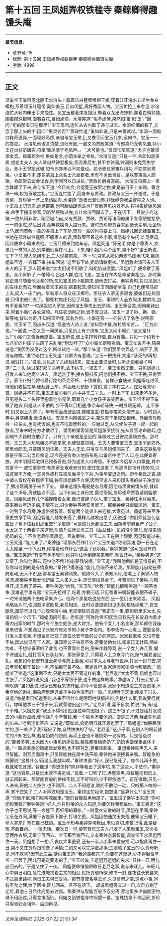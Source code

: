 # 第十五回 王凤姐弄权铁槛寺 秦鲸卿得趣馒头庵

---

**章节信息:**
- 章节号: 15
- 标题: 第十五回 王凤姐弄权铁槛寺 秦鲸卿得趣馒头庵
- 字数: 4998

---

## 正文

话说宝玉举目见北静王水溶头上戴着洁白簪缨银翅王帽,穿着江牙海水五爪坐龙白蟒袍,系着碧玉红鞓带,面如美玉,目似明星,真好秀丽人物。宝玉忙抢上来参见,水溶连忙从轿内伸出手来挽住。见宝玉戴着束发银冠,勒着双龙出海抹额,穿着白蟒箭袖,围着攒珠银带,面若春花,目如点漆。水溶笑道:“名不虚传,果然如‘宝’似‘玉’。”因问:“衔的那宝贝在那里?”宝玉见问,连忙从衣内取了递与过去。水溶细细的看了,又念了那上头的字,因问:“果灵验否?”贾政忙道:“虽如此说,只是未曾试过。”水溶一面极口称奇道异,一面理好彩绦,亲自与宝玉带上,又携手问宝玉几岁,读何书。宝玉一一的答应。
水溶见他语言清楚,谈吐有致,一面又向贾政笑道:“令郎真乃龙驹凤雏,非小王在世翁前唐突,将来‘雏凤清于老凤声。。 ’,未可量也。”贾政忙陪笑道:“犬子岂敢谬承金奖。赖蕃郡余祯,果如是言,亦荫生辈之幸矣。”水溶又道:“只是一件,令郎如是资质,想老太夫人,夫人辈自然钟爱极矣;但吾辈后生,甚不宜钟溺,钟溺则未免荒失学业。昔小王曾蹈此辙,想令郎亦未必不如是也。若令郎在家难以用功,不妨常到寒第。小王虽不才,却多蒙海上众名士凡至都者,未有不另垂青目。是以寒第高人颇聚。令郎常去谈会谈会,则学问可以日进矣。”贾政忙躬身答应。
水溶又将腕上一串念珠卸了下来,递与宝玉道:“今日初会,仓促竟无敬贺之物,此是前日圣上亲赐。香念珠一串,权为贺敬之礼。”宝玉连忙接了,回身奉与贾政。贾政与宝玉一齐谢过。于是贾赦、贾珍等一齐上来请回舆,水溶道:“逝者已登仙界,非碌碌你我尘寰中之人也。小王虽上叨天恩,虚邀郡袭,岂可越仙踀而进也?”贾赦等见执意不从,只得告辞谢恩回来,命手下掩乐停音,滔滔然将殡过完,方让水溶回舆去了。不在话下。
且说宁府送殡,一路热闹非常。刚至城门前,又有贾赦、贾政、贾珍等诸同僚属下各家祭棚接祭,一一的谢过,然后出城,竟奔铁槛寺大路行来。彼时贾珍带贾蓉来到诸长辈前,让坐轿上马,因而贾赦一辈的各自上了车轿,贾珍一辈的也将要上马。凤姐儿因记挂着宝玉,怕他在郊外纵性逞强,不服家人的话,贾政管不着这些小事,惟恐有个失闪,难见贾母,因此便命小厮来唤他。宝玉只得来到他车前。凤姐笑道:“好兄弟,你是个尊贵人,女孩儿一样的人品,别学他们猴在马上。下来,咱们姐儿两个坐车,岂不好?”宝玉听说,忙下了马,爬入凤姐车上,二人说笑前来。
不一时,只见从那边两骑马压地飞来,离凤姐车不远,一齐蹿下来,扶车回说:“这里有下处,奶奶请歇更衣。”凤姐急命请邢夫人王夫人的示下,那人回来说:“太太们说不用歇了,叫奶奶自便罢。”凤姐听了,便命歇了再走。众小厮听了,一带辕马,岔出人群,往北飞走。宝玉在车内急命请秦相公。那时秦钟正骑马随着他父亲的轿,忽见宝玉的小厮跑来,请他去打尖。秦钟看时,只见凤姐儿的车往北而去,后面拉着宝玉的马,搭着鞍笼,便知宝玉同凤姐坐车,自己也便带马赶上去,同入一庄门内。早有家人将众庄汉撵尽。那庄农人家无多房舍,婆娘们无处回避,只得由他们去了。那些村姑庄妇见了凤姐、宝玉、秦钟的人品衣服,礼数款段,岂有不爱看的?
一时凤姐进入茅堂,因命宝玉等先出去顽顽。宝玉等会意,因同秦钟出来,带着小厮们各处游顽。凡庄农动用之物,皆不曾见过。宝玉一见了锹、镢、锄、犁等物,皆以为奇,不知何项所使,其名为何。小厮在旁一一的告诉了名色,说明原委。宝玉听了,因点头叹道:“怪道古人诗上说,‘谁知盘中餐,粒粒皆辛苦。。 ’,正为此也。”一面说,一面又至一间房前,只见炕上有个纺车,宝玉又问小厮们:“这又是什么?”小厮们又告诉他原委。宝玉听说,便上来拧转作耍,自为有趣。只见一个约有十七八岁的村庄丫头跑了来乱嚷:“别动坏了!”众小厮忙断喝拦阻。宝玉忙丢开手,陪笑说道:“我因为没见过这个,所以试他一试。”那丫头道:“你们那里会弄这个,站开了,我纺与你瞧。”秦钟暗拉宝玉笑道:“此卿大有意趣。”宝玉一把推开,笑道:“该死的!再胡说,我就打了。”说着,只见那丫头纺起线来。宝玉正要说话时,只听那边老婆子叫道:“二丫头,快过来!”那丫头听见,丢下纺车,一径去了。
宝玉怅然无趣。只见凤姐儿打发人来叫他两个进去。凤姐洗了手,换衣服抖灰,问他们换不换。宝玉不换,只得罢了。家下仆妇们将带着行路的茶壶茶杯、十锦屉盒、各样小食端来,凤姐等吃过茶,待他们收拾完毕,便起身上车。外面旺儿预备下赏封,赏了本村主人。庄妇等来叩赏。凤姐并不在意,宝玉却留心看时,内中并无二丫头。一时上了车,出来走不多远,只见迎头二丫头怀里抱着他小兄弟,同着几个小女孩子说笑而来。宝玉恨不得下车跟了他去,料是众人不依的,少不得以目相送,争奈车轻马快,一时展眼无踪。
走不多时,仍又跟上大殡了。早有前面法鼓金铙,幢幡宝盖:铁槛寺接灵众僧齐至。少时到入寺中,另演佛事,重设香坛。安灵于内殿偏室之中,宝珠安于里寝室相伴。外面贾珍款待一应亲友,也有扰饭的,也有不吃饭而辞的,一应谢过乏,从公侯伯子男一起一起的散去,至未末时分方才散尽了。里面的堂客皆是凤姐张罗接待,先从显官诰命散起,也到晌午大错时方散尽了。只有几个亲戚是至近的,等做过三日安灵道场方去。那时邢、王二夫人知凤姐必不能来家,也便就要进城。王夫人要带宝玉去,宝玉乍到郊外,那里肯回去,只要跟凤姐住着。王夫人无法,只得交与凤姐便回来了。
原来这铁槛寺原是宁荣二公当日修造,现今还是有香火地亩布施,以备京中老了人口,在此便宜寄放。其中阴阳两宅俱已预备妥贴,好为送灵人口寄居。不想如今后辈人口繁盛,其中贫富不一,或性情参商:有那家业艰难安分的,便住在这里了,有那尚排场有钱势的,只说这里不方便,一定另外或村庄或尼庵寻个下处,为事毕宴退之所。即今秦氏之丧,族中诸人皆权在铁槛寺下榻,独有凤姐嫌不方便,因而早遣人来和馒头庵的姑子净虚说了,腾出两间房子来作下处。
原来这馒头庵就是水月庵,因他庙里做的馒头好,就起了这个浑号,离铁槛寺不远。当下和尚工课已完,奠过茶饭,贾珍便命贾蓉请凤姐歇息。凤姐见还有几个妯娌陪着女亲,自己便辞了众人,带了宝玉、秦钟往水月庵来。原来秦业年迈多病,不能在此,只命秦钟等待安灵罢了。那秦钟便只跟着凤姐、宝玉,一时到了水月庵,净虚带领智善、智能两个徒弟出来迎接,大家见过。凤姐等来至净室更衣净手毕,因见智能儿越发长高了,模样儿越发出息了,因说道:“你们师徒怎么这些日子也不往我们那里去?”净虚道:“可是这几天都没工夫,因胡老爷府里产了公子,太太送了十两银子来这里,叫请几位师父念三日《血盆经》,忙的没个空儿,就没来请奶奶的安。”
不言老尼陪着凤姐。且说秦钟、宝玉二人正在殿上顽耍,因见智能过来,宝玉笑道:“能儿来了。”秦钟道:“理那东西作什么?”宝玉笑道:“你别弄鬼,那一日在老太太屋里,一个人没有,你搂着他作什么?这会子还哄我。”秦钟笑道:“这可是没有的话。”宝玉笑道:“有没有也不管你,你只叫住他倒碗茶来我吃,就丢开手。”秦钟笑道:“这又奇了,你叫他倒去,还怕他不倒?何必要我说呢。”宝玉道:“我叫他倒的是无情意的,不及你叫他倒的是有情意的。”秦钟只得说道:“能儿,倒碗茶来给我。”那智能儿自幼在荣府走动,无人不识,因常与宝玉秦钟顽笑。他如今大了,渐知风月,便看上了秦钟人物风流,那秦钟也极爱他妍媚,二人虽未上手,却已情投意合了。今智能见了秦钟,心眼俱开,走去倒了茶来。秦钟笑道:“给我。”宝玉叫:“给我!”智能儿抿嘴笑道:“一碗茶也争,我难道手里有蜜!”宝玉先抢得了,吃着,方要问话,只见智善来叫智能去摆茶碟子,一时来请他两个去吃茶果点心。他两个那里吃这些东西,坐一坐仍出来顽耍。
凤姐也略坐片时,便回至净室歇息,老尼相送。此时众婆娘媳妇见无事,都陆续散了,自去歇息,跟前不过几个心腹常侍小婢,老尼便趁机说道:“我正有一事,要到府里求太太,先请奶奶一个示下。”凤姐因问何事。老尼道:“阿弥陀佛!只因当日我先在长安县内善才庵内出家的时节,那时有个施主姓张,是大财主。他有个女儿小名金哥,那年都往我庙里来进香,不想遇见了长安府府太爷的小舅子李衙内。那李衙内一心看上,要娶金哥,打发人来求亲,不想金哥已受了原任长安守备的公子的聘定。张家若退亲,又怕守备不依,因此说已有了人家。谁知李公子执意不依,定要娶他女儿,张家正无计策,两处为难。不想守备家听了此言,也不管青红皂白,便来作践辱骂,说一个女儿许几家,偏不许退定礼,就打官司告状起来。那张家急了,只得着人上京来寻门路,赌气偏要退定礼。我想如今长安节度云老爷与府上最契,可以求太太与老爷说声,打发一封书去,求云老爷和那守备说一声,不怕那守备不依。若是肯行,张家连倾家孝顺也都情愿。”
凤姐听了笑道:“这事倒不大,只是太太再不管这样的事。”老尼道:“太太不管,奶奶也可以主张了。”凤姐听说笑道:“我也不等银子使,也不做这样的事。”净虚听了,打去妄想,半晌叹道:“虽如此说,张家已知我来求府里,如今不管这事,张家不知道没工夫管这事,不希罕他的谢礼,倒象府里连这点子手段也没有的一般。”
凤姐听了这话,便发了兴头,说道:“你是素日知道我的,从来不信什么是阴司地狱报应的,凭是什么事,我说要行就行。你叫他拿三千银子来,我就替他出这口气。”老尼听说,喜不自禁,忙说:“有,有!这个不难。”凤姐又道:“我比不得他们扯篷拉牵的图银子。这三千银子,不过是给打发说去的小厮作盘缠,使他赚几个辛苦钱,我一个钱也不要他的。便是三万两,我此刻也拿的出来。”老尼连忙答应,又说道:“既如此,奶奶明日就开恩也罢了。”凤姐道:“你瞧瞧我忙的,那一处少了我?既应了你,自然快快的了结。”老尼道:“这点子事,在别人的跟前就忙的不知怎么样,若是奶奶的跟前,再添上些也不够奶奶一发挥的。只是俗语说的,‘能者多劳’,太太因大小事见奶奶妥贴,越性都推给奶奶了,奶奶也要保重金体才是。”一路话奉承的凤姐越发受用,也不顾劳乏,更攀谈起来。
谁想秦钟趁黑无人,来寻智能。刚至后面房中,只见智能独在房中洗茶碗,秦钟跑来便搂着亲嘴。智能急的跺脚说:“这算什么!再这么我就叫唤。”秦钟求道:“好人,我已急死了。你今儿再不依,我就死在这里。”智能道:“你想怎样?除非等我出了这牢坑,离了这些人,才依你。”秦钟道:“这也容易,只是远水救不得近渴。”说着,一口吹了灯,满屋漆黑,将智能抱到炕上,就云雨起来。那智能百般的挣挫不起,又不好叫的,少不得依他了。正在得趣,只见一人进来,将他二人按住,也不则声。二人不知是谁,唬的不敢动一动。只听那人嗤的一声,掌不住笑了,二人听声方知是宝玉。秦钟连忙起来,抱怨道:“这算什么?”宝玉笑道:“你倒不依,咱们就叫喊起来。”羞的智能趁黑地跑了。宝玉拉了秦钟出来道:“你可还和我强?”秦钟笑道:“好人,你只别嚷的众人知道,你要怎样我都依你。”宝玉笑道:“这会子也不用说,等一会睡下,再细细的算帐。”一时宽衣安歇的时节,凤姐在里间,秦钟宝玉在外间,满地下皆是家下婆子,打铺坐更。凤姐因怕通灵玉失落,便等宝玉睡下,命人拿来扌塞在自己枕边。宝玉不知与秦钟算何帐目,未见真切,未曾记得,此是疑案,不敢纂创。
一宿无话。至次日一早,便有贾母王夫人打发了人来看宝玉,又命多穿两件衣服,无事宁可回去。宝玉那里肯回去,又有秦钟恋着智能,调唆宝玉求凤姐再住一天。凤姐想了一想:凡丧仪大事虽妥,还有一半点小事未曾安插,可以指此再住一日,岂不又在贾珍跟前送了满情;二则又可以完净虚那事;三则顺了宝玉的心,贾母听见,岂不欢喜?因有此三益,便向宝玉道:“我的事都完了,你要在这里逛,少不得越性辛苦一日罢了,明儿可是定要走的了。”宝玉听说,千姐姐万姐姐的央求:“只住一日,明儿必回去的。”于是又住了一夜。
凤姐便命悄悄将昨日老尼之事,说与来旺儿。来旺儿心中俱已明白,急忙进城找着主文的相公,假托贾琏所嘱,修书一封,连夜往长安县来,不过百里路程,两日工夫俱已妥协。那节度使名唤云光,久见贾府之情,这点小事,岂有不允之理,给了回书,旺儿回来。且不在话下。
却说凤姐等又过一日,次日方别了老尼,着他三日后往府里去讨信。那秦钟与智能百般不忍分离,背地里多少幽期密约,俱不用细述,只得含恨而别。凤姐又到铁槛寺中照望一番。宝珠执意不肯回家,贾珍只得派妇女相伴。后回再见。

---

*文件生成时间: 2025-07-22 21:01:34*
